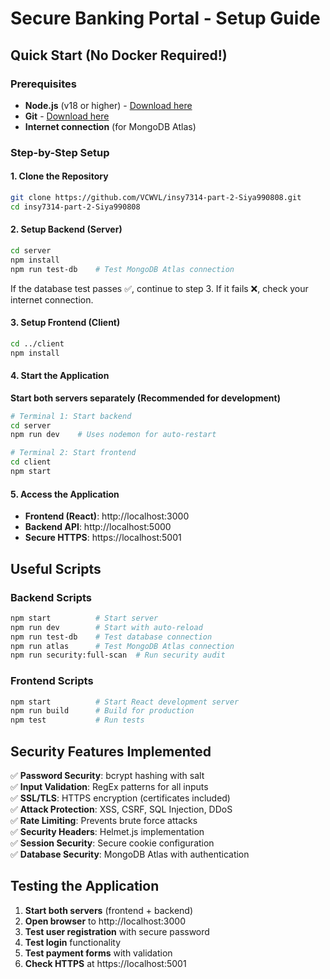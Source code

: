 # Secure Banking Portal - Setup Guide

## Quick Start (No Docker Required!)

### Prerequisites
- **Node.js** (v18 or higher) - [Download here](https://nodejs.org/)
- **Git** - [Download here](https://git-scm.com/)
- **Internet connection** (for MongoDB Atlas)

### Step-by-Step Setup

#### 1. Clone the Repository
```bash
git clone https://github.com/VCWVL/insy7314-part-2-Siya990808.git
cd insy7314-part-2-Siya990808
```

#### 2. Setup Backend (Server)
```bash
cd server
npm install
npm run test-db    # Test MongoDB Atlas connection
```

If the database test passes ✅, continue to step 3. If it fails ❌, check your internet connection.

#### 3. Setup Frontend (Client)
```bash
cd ../client
npm install
```

#### 4. Start the Application

**Start both servers separately (Recommended for development)**
```bash
# Terminal 1: Start backend
cd server
npm run dev    # Uses nodemon for auto-restart

# Terminal 2: Start frontend  
cd client
npm start
```


#### 5. Access the Application
- **Frontend (React)**: http://localhost:3000
- **Backend API**: http://localhost:5000
- **Secure HTTPS**: https://localhost:5001


## Useful Scripts

### Backend Scripts
```bash
npm start          # Start server
npm run dev        # Start with auto-reload
npm run test-db    # Test database connection
npm run atlas      # Test MongoDB Atlas connection
npm run security:full-scan  # Run security audit
```

### Frontend Scripts
```bash
npm start          # Start React development server
npm run build      # Build for production
npm test           # Run tests
```

## Security Features Implemented

✅ **Password Security**: bcrypt hashing with salt  
✅ **Input Validation**: RegEx patterns for all inputs  
✅ **SSL/TLS**: HTTPS encryption (certificates included)  
✅ **Attack Protection**: XSS, CSRF, SQL Injection, DDoS  
✅ **Rate Limiting**: Prevents brute force attacks  
✅ **Security Headers**: Helmet.js implementation  
✅ **Session Security**: Secure cookie configuration  
✅ **Database Security**: MongoDB Atlas with authentication  

## Testing the Application

1. **Start both servers** (frontend + backend)
2. **Open browser** to http://localhost:3000
3. **Test user registration** with secure password
4. **Test login** functionality
5. **Test payment forms** with validation
6. **Check HTTPS** at https://localhost:5001
